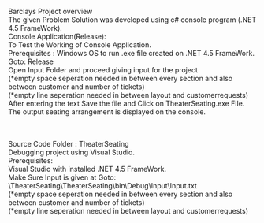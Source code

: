 
Barclays Project overview
<br>
The given Problem Solution was developed using c# console program (.NET 4.5 FrameWork).
<br>
Console Application(Release):<br>
To Test the Working of Console Application.<br>
Prerequisites : Windows OS to run .exe file created on .NET 4.5 FrameWork.<br>
Goto: Release <br>
Open Input Folder and proceed giving input for the project <br>
(*empty space seperation needed in between every section and also between customer and number of tickets)<br>
(*empty line seperation needed in between layout and customerrequests)<br>
After entering the text Save the file and Click on TheaterSeating.exe File.<br>
The output seating arrangement is displayed on the console.<br>
<br><br>

Source Code Folder : TheaterSeating<br>
Debugging project using Visual Studio.<br>
Prerequisites:<br>
Visual Studio with installed .NET 4.5 FrameWork.<br>
Make Sure Input is given at Goto: \TheaterSeating\TheaterSeating\bin\Debug\Input\Input.txt<br>
(*empty space seperation needed in between every section and also between customer and number of tickets)<br>
(*empty line seperation needed in between layout and customerrequests)<br>


